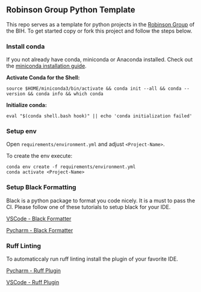 ## Robinson Group Python Template
This repo serves as a template for python projects in the [Robinson Group](https://robinsongroup.github.io/) of the BIH.
To get started copy or fork this project and follow the steps below.
### Install conda
If you not already have conda, miniconda or Anaconda installed. Check out the [miniconda installation guide](https://www.anaconda.com/docs/getting-started/miniconda/install#quickstart-install-instructions).

**Activate Conda for the Shell:**
```
source $HOME/miniconda3/bin/activate && conda init --all && conda --version && conda info && which conda
```
**Initialize conda:**
```
eval "$(conda shell.bash hook)" || echo 'conda initialization failed'
```
### Setup env
Open `requirements/environment.yml` and adjust `<Project-Name>`.

To create the env execute:

```
conda env create -f requirements/environment.yml
conda activate <Project-Name>
```
### Setup Black Formatting
Black is a python package to format you code nicely. It is a must to pass the CI.
Please follow one of these tutorials to setup black for your IDE.

[VSCode - Black Formatter](https://code.visualstudio.com/docs/python/formatting)

[Pycharm - Black Formatter](https://blog.jetbrains.com/pycharm/2023/07/2023-2-eap-5/)

### Ruff Linting
To automaticcaly run ruff linting install the plugin of your favorite IDE.

[Pycharm - Ruff Plugin](https://plugins.jetbrains.com/plugin/20574-ruff)

[VSCode - Ruff Plugin](https://marketplace.visualstudio.com/items?itemName=charliermarsh.ruff)

